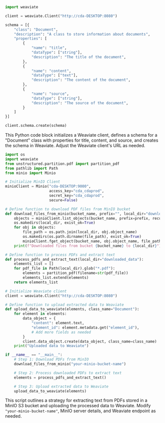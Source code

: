 ```python
import weaviate

client = weaviate.Client("http://cda-DESKTOP:8080")

schema = [{
    "class": "Document",
    "description": "A class to store information about documents",
    "properties": [
        {
            "name": "title",
            "dataType": ["string"],
            "description": "The title of the document",
        },
        {
            "name": "content",
            "dataType": ["text"],
            "description": "The content of the document",
        },
        {
            "name": "source",
            "dataType": ["string"],
            "description": "The source of the document",
        }
    ]
}]

client.schema.create(schema)
```

This Python code block initializes a Weaviate client, defines a schema for a "Document" class with properties for title, content, and source, and creates the schema in Weaviate. Adjust the Weaviate client's URL as needed.

```python
import os
import weaviate
from unstructured.partition.pdf import partition_pdf
from pathlib import Path
from minio import Minio

# Initialize MinIO Client
minioClient = Minio("cda-DESKTOP:9000",
                    access_key="cda_cdaprod",
                    secret_key="cda_cdaprod",
                    secure=False)

# Define function to download PDF files from MinIO bucket
def download_files_from_minio(bucket_name, prefix="", local_dir="downloaded_data"):
    objects = minioClient.list_objects(bucket_name, prefix=prefix, recursive=True)
    os.makedirs(local_dir, exist_ok=True)
    for obj in objects:
        file_path = os.path.join(local_dir, obj.object_name)
        os.makedirs(os.path.dirname(file_path), exist_ok=True)
        minioClient.fget_object(bucket_name, obj.object_name, file_path)
    print(f"Downloaded files from bucket {bucket_name} to {local_dir}")

# Define function to process PDFs and extract text
def process_pdfs_and_extract_text(local_dir="downloaded_data"):
    elements_list = []
    for pdf_file in Path(local_dir).glob("*.pdf"):
        elements = partition_pdf(filename=str(pdf_file))
        elements_list.extend(elements)
    return elements_list

# Initialize Weaviate client
client = weaviate.Client("http://cda-DESKTOP:8080")

# Define function to upload extracted data to Weaviate
def upload_data_to_weaviate(elements, class_name="Document"):
    for element in elements:
        data_object = {
            "content": element.text,
            "element_id": element.metadata.get("element_id"),
            # Add more fields as needed
        }
        client.data_object.create(data_object, class_name=class_name)
    print("Uploaded data to Weaviate")

if __name__ == "__main__":
    # Step 1: Download PDFs from MinIO
    download_files_from_minio("your-minio-bucket-name")

    # Step 2: Process downloaded PDFs to extract text
    elements = process_pdfs_and_extract_text()

    # Step 3: Upload extracted data to Weaviate
    upload_data_to_weaviate(elements)
```

This script outlines a strategy for extracting text from PDFs stored in a MinIO S3 bucket and uploading the processed data to Weaviate. Modify `"your-minio-bucket-name"`, MinIO server details, and Weaviate endpoint as needed.